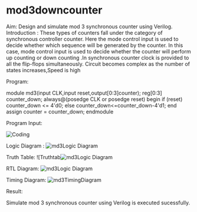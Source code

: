 # mod3downcounter

Aim:
Design and simulate mod 3 synchronous counter using Verilog.
Introduction : These types of counters fall under the category of synchronous controller counter. Here the mode control input is used to decide whether which sequence will be generated by the counter. In this case, mode control input is used to decide whether the counter will perform up counting or down counting .In synchronous counter clock is provided to all the flip-flops simultaneously. Circuit becomes complex as the number of states increases,Speed is high

Program: 

module md3(input CLK,input reset,output[0:3]counter);
reg[0:3] counter_down;
always@(posedge CLK or posedge reset)
begin
if (reset)
counter_down <= 4'd0;
else
counter_down<=counter_down-4'd1;
end
assign counter = counter_down;
endmodule

Program Input:

![Coding](https://user-images.githubusercontent.com/119476322/214327964-2bc389fe-b874-4a1c-99a3-85d746688bdd.png)

Logic Diagram : 
![md3Logic Diagram](https://user-images.githubusercontent.com/119476322/214325442-44f04312-ca15-411d-b340-83d5171c5243.png)

Truth Table: 
![Truthtab![md3Logic Diagram](https://user-images.githubusercontent.com/119476322/214327202-b053dcb4-9464-4660-951b-7c2e6a384868.png)

RTL Diagram: 
![md3Logic Diagram](https://user-images.githubusercontent.com/119476322/214327309-1be96f43-c968-44ab-8ec5-38854b351eb8.png)

Timing Diagram: 
![md3TimingDiagram](https://user-images.githubusercontent.com/119476322/214327397-c84c11fb-bf1a-41d1-99da-c9c5e24b1d5a.png)

Result:

Simulate mod 3 synchronous counter using Verilog is executed sucessfully.
